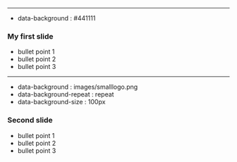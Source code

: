 ***
- data-background : #441111
  
### My first slide

* bullet point 1
* bullet point 2
* bullet point 3

***
- data-background : images/smalllogo.png
- data-background-repeat : repeat
- data-background-size : 100px

### Second slide

* bullet point 1
* bullet point 2
* bullet point 3
